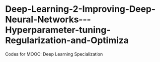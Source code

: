 # Deep-Learning-2-Improving-Deep-Neural-Networks---Hyperparameter-tuning-Regularization-and-Optimiza
Codes for MOOC: Deep Learning Specialization
